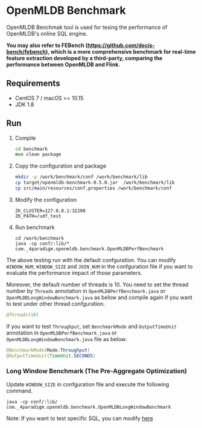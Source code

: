 # OpenMLDB Benchmark

OpenMLDB Benchmak tool is used for tesing the performance of OpenMLDB's online SQL engine.

**You may also refer to FEBench (https://github.com/decis-bench/febench), which is a more comprehensive benchmark for real-time feature extraction developed by a third-party, comparing the performance between OpenMLDB and Flink.**

## Requirements

- CentOS 7 / macOS >= 10.15
- JDK 1.8

## Run

1. Compile
    ```bash
    cd benchmark
    mvn clean package
    ```
2. Copy the configuration and package
    ```bash
    mkdir -p /work/benchmark/conf /work/benchmark/lib
    cp target/openmldb-benchmark-0.5.0.jar  /work/benchmark/lib
    cp src/main/resources/conf.properties /work/benchmark/conf
    ```
3. Modify the configuration
    ```
    ZK_CLUSTER=127.0.0.1:32200
    ZK_PATH=/udf_test
    ```
4. Run benchmark
    ```
    cd /work/benchmark
    java -cp conf/:lib/* com._4paradigm.openmldb.benchmark.OpenMLDBPerfBenchmark
    ```

The above testing run with the default confguration. You can modify `WINDOW_NUM`, `WINDOW_SIZE` and `JOIN_NUM` in the confguration file if you want to evaluate the performance impact of those parameters.

Moreover, the default number of threads is 10. You need to set the thread number by `Threads` annotation in `OpenMLDBPerfBenchmark.java` or `OpenMLDBLongWindowBenchmark.java` as below and compile again if you want to test under other thread confguration.
```java
@Threads(10)
```
If you want to test `Throughput`, set `BenchmarkMode` and `OutputTimeUnit` annotation in `OpenMLDBPerfBenchmark.java` or `OpenMLDBLongWindowBenchmark.java` file as below:
```java
@BenchmarkMode(Mode.Throughput)
@OutputTimeUnit(TimeUnit.SECONDS)
```

### Long Window Benchmark (The Pre-Aggregate Optimization)
Update `WINDOW_SIZE` in confguration file and execute the following command. 
```
java -cp conf/:lib/ com._4paradigm.openmldb.benchmark.OpenMLDBLongWindowBenchmark
```

Note:
If you want to test specific SQL, you can modify [here](https://github.com/4paradigm/OpenMLDB/blob/main/benchmark/src/main/java/com/_4paradigm/openmldb/benchmark/Util.java#L71)